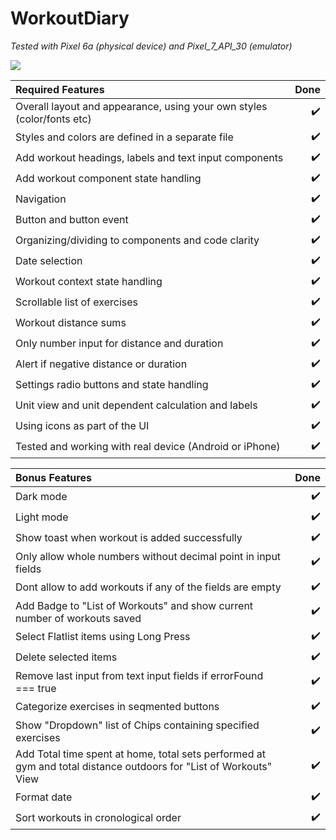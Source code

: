# WorkoutDiary

_Tested with Pixel 6a (physical device) and Pixel_7_API_30 (emulator)_

![](https://github.com/al-lu/WorkoutDiary/blob/main/demo/WorkoutDiary.gif)

| Required Features                                                      |               Done |
| :--------------------------------------------------------------------- | -----------------: |
| Overall layout and appearance, using your own styles (color/fonts etc) | :heavy_check_mark: |
| Styles and colors are defined in a separate file                       | :heavy_check_mark: |
| Add workout headings, labels and text input components                 | :heavy_check_mark: |
| Add workout component state handling                                   | :heavy_check_mark: |
| Navigation                                                             | :heavy_check_mark: |
| Button and button event                                                | :heavy_check_mark: |
| Organizing/dividing to components and code clarity                     | :heavy_check_mark: |
| Date selection                                                         | :heavy_check_mark: |
| Workout context state handling                                         | :heavy_check_mark: |
| Scrollable list of exercises                                           | :heavy_check_mark: |
| Workout distance sums                                                  | :heavy_check_mark: |
| Only number input for distance and duration                            | :heavy_check_mark: |
| Alert if negative distance or duration                                 | :heavy_check_mark: |
| Settings radio buttons and state handling                              | :heavy_check_mark: |
| Unit view and unit dependent calculation and labels                    | :heavy_check_mark: |
| Using icons as part of the UI                                          | :heavy_check_mark: |
| Tested and working with real device (Android or iPhone)                | :heavy_check_mark: |

| Bonus Features                                                                                                    |               Done |
| :---------------------------------------------------------------------------------------------------------------- | -----------------: |
| Dark mode                                                                                                         | :heavy_check_mark: |
| Light mode                                                                                                        | :heavy_check_mark: |
| Show toast when workout is added successfully                                                                     | :heavy_check_mark: |
| Only allow whole numbers without decimal point in input fields                                                                     | :heavy_check_mark: |
| Dont allow to add workouts if any of the fields are empty                                                         | :heavy_check_mark: |
| Add Badge to "List of Workouts" and show current number of workouts saved                                         | :heavy_check_mark: |
| Select Flatlist items using Long Press                                                                            | :heavy_check_mark: |
| Delete selected items                                                                                             | :heavy_check_mark: |
| Remove last input from text input fields if errorFound === true                                                   | :heavy_check_mark: |
| Categorize exercises in seqmented buttons                                                                         | :heavy_check_mark: |
| Show "Dropdown" list of Chips containing specified exercises                                                      | :heavy_check_mark: |
| Add Total time spent at home, total sets performed at gym and total distance outdoors for "List of Workouts" View | :heavy_check_mark: |
| Format date                                                                                                       | :heavy_check_mark: |
| Sort workouts in cronological order                                                                               | :heavy_check_mark: |
